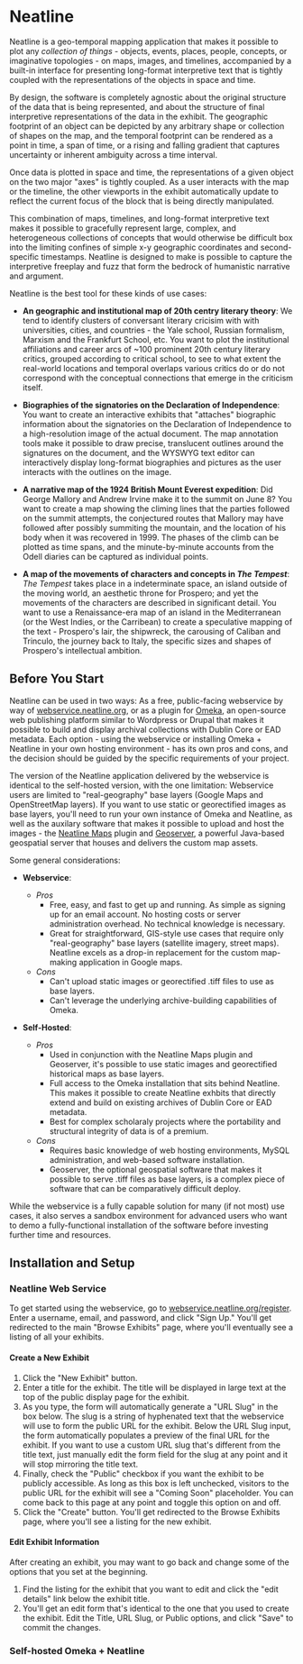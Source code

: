 # Neatline

Neatline is a geo-temporal mapping application that makes it possible to plot any _collection of things_ - objects, events, places, people, concepts, or imaginative topologies - on maps, images, and timelines, accompanied by a built-in interface for presenting long-format interpretive text that is tightly coupled with the representations of the objects in space and time.

By design, the software is completely agnostic about the original structure of the data that is being represented, and about the structure of final interpretive representations of the data in the exhibit. The geographic footprint of an object can be depicted by any arbitrary shape or collection of shapes on the map, and the temporal footprint can be rendered as a point in time, a span of time, or a rising and falling gradient that captures uncertainty or inherent ambiguity across a time interval.

Once data is plotted in space and time, the representations of a given object on the two major "axes" is tightly coupled. As a user interacts with the map or the timeline, the other viewports in the exhibit automatically update to reflect the current focus of the block that is being directly manipulated. 

This combination of maps, timelines, and long-format interpretive text makes it possible to gracefully represent large, complex, and heterogeneous collections of concepts that would otherwise be difficult box into the limiting confines of simple x-y geographic coordinates and second-specific timestamps. Neatline is designed to make is possible to capture the interpretive freeplay and fuzz that form the bedrock of humanistic narrative and argument.

Neatline is the best tool for these kinds of use cases:

  * **An geographic and institutional map of 20th centry literary theory**: We tend to identify clusters of conversant literary cricisim with with universities, cities, and countries - the Yale school, Russian formalism, Marxism and the Frankfurt School, etc. You want to plot the institutional affiliations and career arcs of ~100 prominent 20th century literary critics, grouped according to critical school, to see to what extent the real-world locations and temporal overlaps various critics do or do not correspond with the conceptual connections that emerge in the criticism itself.

  * **Biographies of the signatories on the Declaration of Independence**: You want to create an interactive exhibits that "attaches" biographic information about the signatories on the Declaration of Independence to a high-resolution image of the actual document. The map annotation tools make it possible to draw precise, translucent outlines around the signatures on the document, and the WYSWYG text editor can interactively display long-format biographies and pictures as the user interacts with the outlines on the image.

  * **A narrative map of the 1924 British Mount Everest expedition**: Did George Mallory and Andrew Irvine make it to the summit on June 8? You want to create a map showing the climing lines that the parties followed on the summit attempts, the conjectured routes that Mallory may have followed after possibly summiting the mountain, and the location of his body when it was recovered in 1999. The phases of the climb can be plotted as time spans, and the minute-by-minute accounts from the Odell diaries can be captured as individual points.

  * **A map of the movements of characters and concepts in _The Tempest_**: _The Tempest_ takes place in a indeterminate space, an island outside of the moving world, an aesthetic throne for Prospero; and yet the movements of the characters are described in significant detail. You want to use a Renaissance-era map of an island in the Mediterranean (or the West Indies, or the Carribean) to create a speculative mapping of the text - Prospero's lair, the shipwreck, the carousing of Caliban and Trinculo, the journey back to Italy, the specific sizes and shapes of Prospero's intellectual ambition.

## Before You Start

Neatline can be used in two ways: As a free, public-facing webservice by way of [webservice.neatline.org][neatline-webservice], or as a plugin for [Omeka][omeka], an open-source web publishing platform similar to Wordpress or Drupal that makes it possible to build and display archival collections with Dublin Core or EAD metadata. Each option - using the webservice or installing Omeka + Neatline in your own hosting environment - has its own pros and cons, and the decision should be guided by the specific requirements of your project.

The version of the Neatline application delivered by the webservice is identical to the self-hosted version, with the one limitation: Webservice users are limited to "real-geography" base layers (Google Maps and OpenStreetMap layers). If you want to use static or georectified images as base layers, you'll need to run your own instance of Omeka and Neatline, as well as the auxilary software that makes it possible to upload and host the images - the [Neatline Maps][neatline-maps-github] plugin and [Geoserver][geoserver], a powerful Java-based geospatial server that houses and delivers the custom map assets.

Some general considerations:

  * **Webservice**: 
    * _Pros_
      - Free, easy, and fast to get up and running. As simple as signing up for an email account. No hosting costs or server administration overhead. No technical knowledge is necessary.
      - Great for straightforward, GIS-style use cases that require only "real-geography" base layers (satellite imagery, street maps). Neatline excels as a drop-in replacement for the custom map-making application in Google maps.
    * _Cons_
      - Can't upload static images or georectified .tiff files to use as base layers.
      - Can't leverage the underlying archive-building capabilities of Omeka.

  * **Self-Hosted**: 
    * _Pros_
      - Used in conjunction with the Neatline Maps plugin and Geoserver, it's possible to use static images and georectified historical maps as base layers.
      - Full access to the Omeka installation that sits behind Neatline. This makes it possible to create Neatline exhbits that directly extend and build on existing archives of Dublin Core or EAD metadata.
      - Best for complex scholaraly projects where the portability and structural integrity of data is of a premium.
    * _Cons_
      - Requires basic knowledge of web hosting environments, MySQL administration, and web-based software installation.
      - Geoserver, the optional geospatial software that makes it possible to serve .tiff files as base layers, is a complex piece of software that can be comparatively difficult deploy.

While the webservice is a fully capable solution for many (if not most) use cases, it also serves a sandbox environment for advanced users who want to demo a fully-functional installation of the software before investing further time and resources. 

## Installation and Setup

### Neatline Web Service

To get started using the webservice, go to [webservice.neatline.org/register][neatline-webservice-register]. Enter a username, email,
and password, and click "Sign Up." You'll get redirected to the main "Browse Exhibits" page, where you'll eventually see a listing of all
your exhibits.

#### Create a New Exhibit

  1. Click the "New Exhibit" button.
  2. Enter a title for the exhibit. The title will be displayed in large text at the top of the public display page for the exhibit.
  3. As you type, the form will automatically generate a "URL Slug" in the box below. The slug is a string of hyphenated text that the webservice will use to form the public URL for the exhibit. Below the URL Slug input, the form automatically populates a preview of the final URL for the exhibit. If you want to use a custom URL slug that's different from the title text, just manually edit the form field for the slug at any point and it will stop mirroring the title text.
  4. Finally, check the "Public" checkbox if you want the exhibit to be publicly accessible. As long as this box is left unchecked, visitors to the public URL for the exhibit will see a "Coming Soon" placeholder. You can come back to this page at any point and toggle this option on and off.  
  5. Click the "Create" button. You'll get redirected to the Browse Exhibits page, where you'll see a listing for the new exhibit.

#### Edit Exhibit Information

After creating an exhibit, you may want to go back and change some of the options that you set at the beginning. 

  1. Find the listing for the exhibit that you want to edit and click the "edit details" link below the exhibit title.
  2. You'll get an edit form that's identical to the one that you used to create the exhibit. Edit the Title, URL Slug, or Public options, and click "Save" to commit the changes.



### Self-hosted Omeka + Neatline






[omeka]: http://omeka.org
[omeka-install-documentation]: http://omeka.org/codex/Installation 
[omeka-github]: https://github.com/omeka/Omeka
[neatline-github]: https://github.com/scholarslab/Neatline
[neatline-maps-github]: https://github.com/scholarslab/NeatlineMaps
[geoserver]: http://geoserver.org
[openstreetmap]: http://www.openstreetmap.org
[neatline-webservice]: http://webservice.neatline.org
[neatline-webservice-register]: http://webservice.neatline.org/register
